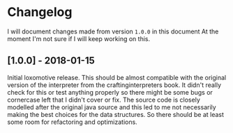# Changelog

I will document changes made from version `1.0.0` in this document
At the moment I'm not sure if I will keep working on this.

## [1.0.0] - 2018-01-15

Initial loxomotive release.
This should be almost compatible with the original version of the interpreter
from the craftinginterpreters book. It didn't really check for this or test
anything properly so there might be some bugs or cornercase left that I didn't
cover or fix.
The source code is closely modelled after the original java source and this
led to me not necessarily making the best choices for the data structures. So
there should be at least some room for refactoring and optimizations.
